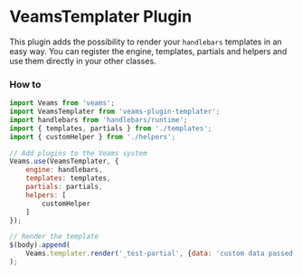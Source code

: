 # VeamsTemplater Plugin

This plugin adds the possibility to render your `handlebars` templates in an easy way. You can register the engine, templates, partials and helpers and use them directly in your other classes.

### How to

``` js
import Veams from 'veams';
import VeamsTemplater from 'veams-plugin-templater';
import handlebars from 'handlebars/runtime';
import { templates, partials } from './templates';
import { customHelper } from './helpers';

// Add plugins to the Veams system
Veams.use(VeamsTemplater, {
    engine: handlebars,
    templates: templates,
    partials: partials,
    helpers: [
        customHelper
    ]
});

// Render the template
$(body).append(
    Veams.templater.render('_test-partial', {data: 'custom data passed to partial'})
);

```
